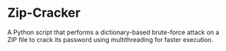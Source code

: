 # Zip-Cracker
A Python script that performs a dictionary-based brute-force attack on a ZIP file to crack its password using multithreading for faster execution.
